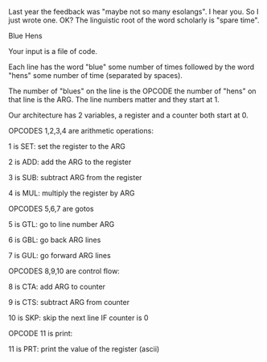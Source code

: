 Last year the feedback was "maybe not so many esolangs". I hear you. So I just wrote one. OK? The linguistic root of the word scholarly is "spare time".

Blue Hens

Your input is a file of code.

Each line has the word "blue" some number of times followed by the word "hens" some number of time (separated by spaces).

The number of "blues" on the line is the OPCODE the number of "hens" on that line is the ARG. The line numbers matter and they start at 1.

Our architecture has 2 variables, a register and a counter both start at 0.

OPCODES 1,2,3,4 are arithmetic operations:

1 is SET: set the register to the ARG

2 is ADD: add the ARG to the register

3 is SUB: subtract ARG from the register

4 is MUL: multiply the register by ARG

OPCODES 5,6,7 are gotos

5 is GTL: go to line number ARG

6 is GBL: go back ARG lines

7 is GUL: go forward ARG lines

OPCODES 8,9,10 are control flow:

8 is CTA: add ARG to counter

9 is CTS: subtract ARG from counter

10 is SKP: skip the next line IF counter is 0

OPCODE 11 is print:

11 is PRT: print the value of the register (ascii)

